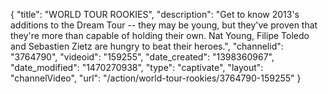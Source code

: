{
    "title": "WORLD TOUR ROOKIES",
    "description": "Get to know 2013's additions to the Dream Tour -- they may be young, but they've proven that they're more than capable of holding their own. Nat Young, Filipe Toledo and Sebastien Zietz are hungry to beat their heroes.",
    "channelid": "3764790",
    "videoid": "159255",
    "date_created": "1398360967",
    "date_modified": "1470270938",
    "type": "captivate",
    "layout": "channelVideo",
    "url": "\/action\/world-tour-rookies\/3764790-159255"
}